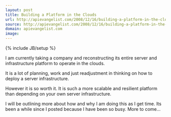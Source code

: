 ```yaml
---
layout: post
title: Building a Platform in the Clouds
url: http://apievangelist.com/2008/12/16/building-a-platform-in-the-clouds/
source: http://apievangelist.com/2008/12/16/building-a-platform-in-the-clouds/
domain: apievangelist.com
image: 
---
```

{% include JB/setup %}<p>I am currently taking a company and reconstructing its entire server and infrastructure platform to operate in the clouds.<p></p>
It is a lot of planning, work and just readjustment in thinking on how to deploy a server infrastructure.<p></p>
However it is so worth it. It is such a more scalable and resilient platform than depending on your own server infrastructure.<p></p>
I will be outlining more about how and why I am doing this as I get time. Its been a while since I posted because I have been so busy. More to come...</p>
